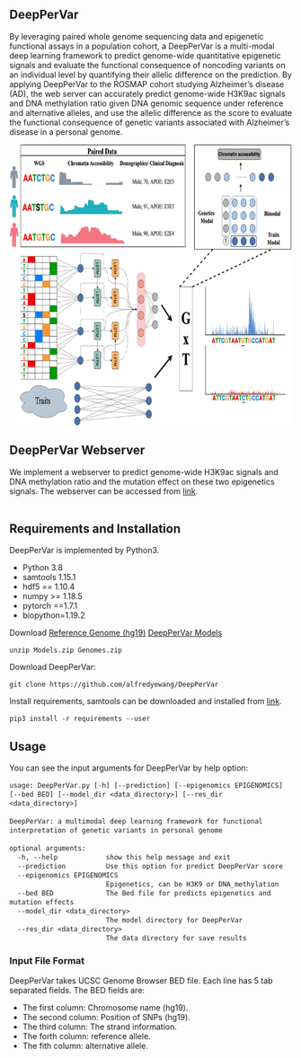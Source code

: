 ## DeepPerVar

By leveraging paired whole genome sequencing data and epigenetic functional assays in a population cohort, a  DeepPerVar is a multi-modal deep learning framework to predict genome-wide quantitative epigenetic signals and evaluate the functional consequence of noncoding variants on an individual level by quantifying their allelic difference on the prediction. By applying DeepPerVar to the ROSMAP cohort studying Alzheimer’s disease (AD), the web server can accurately predict genome-wide H3K9ac signals and DNA methylation ratio given DNA genomic sequence under reference and alternative alleles, and use the allelic difference as the score to evaluate the functional consequence of genetic variants associated with Alzheimer’s disease in a personal genome.

<center>

<div align=center><img width="800" height="500" src="https://raw.githubusercontent.com/alfredyewang/DeepPerVar/main/doc/DeepPerVar.jpeg"/></div>
</center>  


## DeepPerVar Webserver

We implement a webserver to predict genome-wide H3K9ac signals and DNA methylation ratio and the mutation effect on these two epigenetics signals. The webserver can be accessed from [link](http://35.202.146.70/). <br />
<br />

## Requirements and Installation

DeepPerVar is implemented by Python3.

- Python 3.8
- samtools 1.15.1
- hdf5 == 1.10.4
- numpy >= 1.18.5
- pytorch ==1.7.1
- biopython=1.19.2

Download [Reference Genome (hg19)](https://drive.google.com/file/d/1X5PdUzaSVMKAkzysrv9kVtBbU3VGCkgF/view?usp=sharing) [DeepPerVar Models](https://drive.google.com/file/d/1Q_EzL_R4MLHSPYXKIqGUeXkDNx1yJ4WB/view?usp=sharing)

```
unzip Models.zip Genomes.zip
```

Download DeepPerVar:
```
git clone https://github.com/alfredyewang/DeepPerVar
```
Install requirements, samtools can be downloaded and installed from [link](http://www.htslib.org/download/).
```
pip3 install -r requirements --user
```
## Usage
You can see the input arguments for DeepPerVar by help option:

```
usage: DeepPerVar.py [-h] [--prediction] [--epigenomics EPIGENOMICS] [--bed BED] [--model_dir <data_directory>] [--res_dir <data_directory>]

DeepPerVar: a multimodal deep learning framework for functional interpretation of genetic variants in personal genome

optional arguments:
  -h, --help            show this help message and exit
  --prediction          Use this option for predict DeepPerVar score
  --epigenomics EPIGENOMICS
                        Epigenetics, can be H3K9 or DNA_methylation
  --bed BED             The Bed file for predicts epigenetics and mutation effects
  --model_dir <data_directory>
                        The model directory for DeepPerVar
  --res_dir <data_directory>
                        The data directory for save results
```

### Input File Format
DeepPerVar takes UCSC Genome Browser BED file. Each line has 5 tab separated fields. The BED fields are:

- The first column: Chromosome name (hg19).
- The second column: Position of SNPs (hg19).
- The third column: The strand information.
- The forth column: reference allele.
- The fith column: alternative allele.
